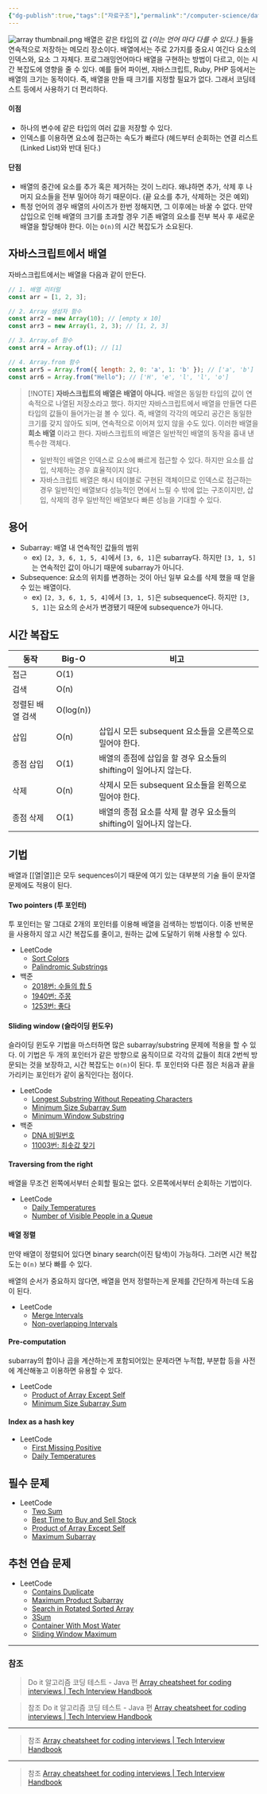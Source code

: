 ```yaml
---
{"dg-publish":true,"tags":["자료구조"],"permalink":"/computer-science/data-structure/array/","dgPassFrontmatter":true,"created":"","updated":""}
---
```


![array thumbnail.png](/img/user/Computer%20Science/Data%20Structure/array%20thumbnail.png)
배열은 같은 타입의 값 *(이는 언어 마다 다를 수 있다..)* 들을 연속적으로 저장하는 메모리 장소이다. 배열에서는 주로 2가지를 중요시 여긴다 요소의 인덱스와, 요소 그 자체다. 프로그래밍언어마다 배열을 구현하는 방법이 다르고, 이는 시간 복잡도에 영향을 줄 수 있다. 예를 들어 파이썬, 자바스크립트, Ruby, PHP 등에서는 배열의 크기는 동적이다. 즉, 배열을 만들 때 크기를 지정할 필요가 없다. 그래서 코딩테스트 등에서 사용하기 더 편리하다. 

#### 이점
- 하나의 변수에 같은 타입의 여러 값을 저장할 수 있다.
- 인덱스를 이용하면 요소에 접근하는 속도가 빠르다 (헤드부터 순회하는 연결 리스트(Linked List)와 반대 된다.)

#### 단점
- 배열의 중간에 요소를 추가 혹은 제거하는 것이 느리다. 왜냐하면 추가, 삭제 후 나머지 요소들을 전부 밀어야 하기 때문이다. (끝 요소를 추가, 삭제하는 것은 예외)
- 특정 언어의 경우 배열의 사이즈가 한번 정해지면, 그 이후에는 바꿀 수 없다. 만약 삽입으로 인해 배열의 크기를 초과할 경우 기존 배열의 요소를 전부 복사 후 새로운 배열을 할당해야 한다. 이는 `O(n)`의 시간 복잡도가 소요된다.

## 자바스크립트에서 배열

자바스크립트에서는 배열을 다음과 같이 만든다.

```js
// 1. 배열 리터럴
const arr = [1, 2, 3];

// 2. Array 생성자 함수
const arr2 = new Array(10); // [empty x 10]
const arr3 = new Array(1, 2, 3); // [1, 2, 3]

// 3. Array.of 함수
const arr4 = Array.of(1); // [1]

// 4. Array.from 함수
const arr5 = Array.from({ length: 2, 0: 'a', 1: 'b' }); // ['a', 'b']
const arr6 = Array.from("Hello"); // ['H', 'e', 'l', 'l', 'o']
```


> [!NOTE] **자바스크립트의 배열은 배열이 아니다.**
> 배열은 동일한 타입의 값이 연속적으로 나열된 저장소라고 했다. 하지만 자바스크립트에서 배열을 만들면 다른 타입의 값들이 들어가는걸 볼 수 있다. 즉, 배열의 각각의 메모리 공간은 동일한 크기를 갖지 않아도 되며, 연속적으로 이어져 있지 않을 수도 있다. 이러한 배열을 **희소 배열** 이라고 한다. 자바스크립트의 배열은 일반적인 배열의 동작을 흉내 낸 특수한 객체다.
> - 일반적인 배열은 인덱스로 요소에 빠르게 접근할 수 있다. 하지만 요소를 삽입, 삭제하는 경우 효율적이지 않다.
> - 자바스크립트 배열은 해시 테이블로 구현된 객체이므로 인덱스로 접근하는 경우 일반적인 배열보다 성능적인 면에서 느릴 수 밖에 없는 구조이지만, 삽입, 삭제의 경우 일반적인 배열보다 빠른 성능을 기대할 수 있다.


## 용어

- Subarray: 배열 내 연속적인 값들의 범위
    - ex) `[2, 3, 6, 1, 5, 4]`에서 `[3, 6, 1]`은 subarray다. 하지만 `[3, 1, 5]`는 연속적인 값이 아니기 때문에 subarray가 아니다.
- Subsequence: 요소의 위치를 변경하는 것이 아닌 일부 요소를 삭제 했을 때 얻을 수 있는 배열이다.
    - ex)  `[2, 3, 6, 1, 5, 4]`에서 `[3, 1, 5]`은 subsequence다. 하지만 `[3, 5, 1]`는 요소의 순서가 변경됐기 때문에 subsequence가 아니다.   


## 시간 복잡도

| **동작** | **Big-O** | **비고** |
| --- | --- | --- |
| 접근 | O(1) |  |
| 검색 | O(n) |  |
| 정렬된 배열 검색 | O(log(n)) |  |
| 삽입 | O(n) | 삽입시 모든 subsequent 요소들을 오른쪽으로 밀어야 한다. |
| 종점 삽입 | O(1) | 배열의 종점에 삽입을 할 경우 요소들의 shifting이 일어나지 않는다. |
| 삭제 | O(n) | 삭제시 모든 subsequent 요소들을 왼쪽으로 밀어야 한다. |
| 종점 삭제 | O(1) | 배열의 종점 요소를 삭제 할 경우 요소들의 shifting이 일어나지 않는다. |


## 기법

배열과 [[열\|열]]은 모두 sequences이기 때문에 여기 있는 대부분의 기술 들이 문자열 문제에도 적용이 된다.

#### Two pointers (투 포인터)
투 포인터는 말 그대로 2개의 포인터를 이용해 배열을 검색하는 방법이다. 이중 반복문을 사용하지 않고 시간 복잡도를 줄이고, 원하는 값에 도달하기 위해 사용할 수 있다.

- LeetCode
    - [Sort Colors](https://leetcode.com/problems/sort-colors/)
    - [Palindromic Substrings](https://leetcode.com/problems/palindromic-substrings/)
- 백준
    - [2018번: 수들의 합 5](https://www.acmicpc.net/problem/2018)
    - [1940번: 주몽](https://www.acmicpc.net/problem/1940)
    - [1253번: 좋다](https://www.acmicpc.net/problem/1253)

#### Sliding window (슬라이딩 윈도우)
슬라이딩 윈도우 기법을 마스터하면 많은 subarray/substring 문제에 적용을 할 수 있다. 이 기법은 두 개의 포인터가 같은 방향으로 움직이므로 각각의 값들이 최대 2번씩 방문되는 것을 보장하고, 시간 복잡도는 `O(n)`이 된다.
투 포인터와 다른 점은 처음과 끝을 가리키는 포인터가 같이 움직인다는 점이다.

- LeetCode
    - [Longest Substring Without Repeating Characters](https://leetcode.com/problems/longest-substring-without-repeating-characters/)
    - [Minimum Size Subarray Sum](https://leetcode.com/problems/minimum-size-subarray-sum/)
    - [Minimum Window Substring](https://leetcode.com/problems/minimum-window-substring/)
- 백준
    - [DNA 비밀번호](https://www.acmicpc.net/problem/12891)
    - [11003번: 최솟값 찾기](https://www.acmicpc.net/problem/11003)
    

#### Traversing from the right
배열을 무조건 왼쪽에서부터 순회할 필요는 없다. 오른쪽에서부터 순회하는 기법이다.

- LeetCode
    - [Daily Temperatures](https://leetcode.com/problems/daily-temperatures/)
    - [Number of Visible People in a Queue](https://leetcode.com/problems/number-of-visible-people-in-a-queue/)
    

#### 배열 정렬
만약 배열이 정렬되어 있다면 binary search(이진 탐색)이 가능하다. 그러면 시간 복잡도는 `O(n)` 보다 빠를 수 있다.

배열의 순서가 중요하지 않다면, 배열을 먼저 정렬하는게 문제를 간단하게 하는데 도움이 된다.

- LeetCode
    - [Merge Intervals](https://leetcode.com/problems/merge-intervals/)
    - [Non-overlapping Intervals](https://leetcode.com/problems/non-overlapping-intervals/)

#### Pre-computation
subarray의 합이나 곱을 계산하는게 포함되어있는 문제라면 누적합, 부분합 등을 사전에 계산해놓고 이용하면 유용할 수 있다.

- LeetCode
    - [Product of Array Except Self](https://leetcode.com/problems/product-of-array-except-self/)
    - [Minimum Size Subarray Sum](https://leetcode.com/problems/minimum-size-subarray-sum/)

#### Index as a hash key
- LeetCode
    - [First Missing Positive](https://leetcode.com/problems/first-missing-positive/)
    - [Daily Temperatures](https://leetcode.com/problems/daily-temperatures/)

## 필수 문제
- LeetCode
    - [Two Sum](https://leetcode.com/problems/two-sum/)
    - [Best Time to Buy and Sell Stock](https://leetcode.com/problems/best-time-to-buy-and-sell-stock/)
    - [Product of Array Except Self](https://leetcode.com/problems/product-of-array-except-self/)
    - [Maximum Subarray](https://leetcode.com/problems/maximum-subarray/)


## 추천 연습 문제
- LeetCode
    - [Contains Duplicate](https://leetcode.com/problems/contains-duplicate/)
    - [Maximum Product Subarray](https://leetcode.com/problems/maximum-product-subarray/)
    - [Search in Rotated Sorted Array](https://leetcode.com/problems/search-in-rotated-sorted-array/)
    - [3Sum](https://leetcode.com/problems/3sum/)
    - [Container With Most Water](https://leetcode.com/problems/container-with-most-water/)
    - [Sliding Window Maximum](https://leetcode.com/problems/sliding-window-maximum/)

---
### 참조
> Do it 알고리즘 코딩 테스트 - Java 편
> [Array cheatsheet for coding interviews | Tech Interview Handbook](https://www.techinterviewhandbook.org/algorithms/array/)



> 참조
> Do it 알고리즘 코딩 테스트 - Java 편
> [Array cheatsheet for coding interviews | Tech Interview Handbook](https://www.techinterviewhandbook.org/algorithms/array/)



---
> 참조
> [Array cheatsheet for coding interviews | Tech Interview Handbook](https://www.techinterviewhandbook.org/algorithms/array/)





---
> 참조
> [Array cheatsheet for coding interviews | Tech Interview Handbook](https://www.techinterviewhandbook.org/algorithms/array/)